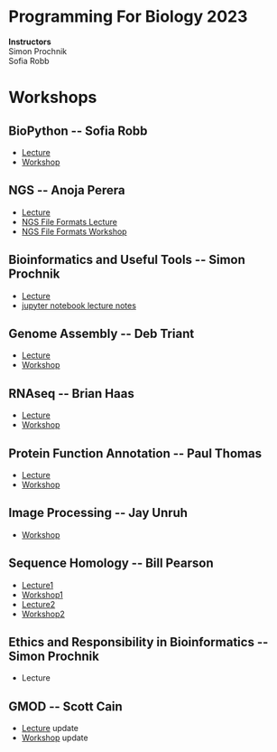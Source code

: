 # Programming For Biology 2023

__Instructors__  
Simon Prochnik  
Sofia Robb     

# Workshops

## BioPython  -- Sofia Robb
  - [Lecture](../lectures/biopython.md)
  - [Workshop](../problemsets/biopython_problemset.md)

## NGS -- Anoja Perera
  - [Lecture](NGS/CSHL-Presentation-Sequencing_2023_agp.pdf)
  - [NGS File Formats Lecture](NGS/bio_info_formats.pdf)
  - [NGS File Formats Workshop](NGS)

## Bioinformatics and Useful Tools -- Simon Prochnik 
  - [Lecture](../lectures/bioinfPipesLectureSimon.md)
  - [jupyter notebook lecture notes](lectures/jupyterNotebook.md)

## Genome Assembly -- Deb Triant
  - [Lecture](workshops/GenomeAssembly)
  - [Workshop](workshops/GenomeAssembly)

## RNAseq -- Brian Haas
  - [Lecture](https://github.com/trinityrnaseq/CSHLProgForBiol2022/blob/main/rnaseq_slides_PFB2022.pptx)
  - [Workshop](RNAseq)

## Protein Function Annotation -- Paul Thomas
  - [Lecture](Protein_Function_Annotation/CSHL2023-function-and-enrichment.pdf)
  - [Workshop](Protein_Function_Annotation)
  
## Image Processing -- Jay Unruh
  - [Workshop](imageProcessing)

## Sequence Homology -- Bill Pearson
  - [Lecture1](Sequence_homology/cshl_pfb_23a.pdf)
  - [Workshop1](https://fasta.bioch.virginia.edu/mol_evol/)
  - [Lecture2](Sequence_homology/cshl_pfb_23b.pdf)
  - [Workshop2](https://fasta.bioch.virginia.edu/mol_evol/pfb_python_matrices.html)




## Ethics and Responsibility in Bioinformatics -- Simon Prochnik
  - Lecture 

## GMOD -- Scott Cain
  - [Lecture](GMOD/tbd) update
  - [Workshop](GMOD)  update


